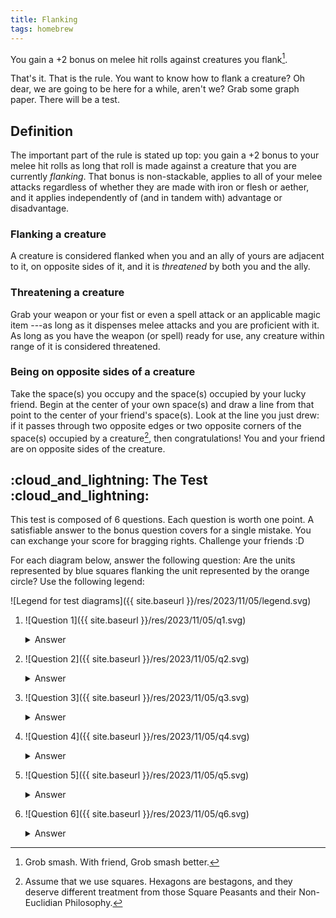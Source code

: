 ```yaml
---
title: Flanking
tags: homebrew
---
```


You gain a +2 bonus on melee hit rolls against creatures you flank[^1].

That's it.
That is the rule.
You want to know how to flank a creature?
Oh dear, we are going to be here for a while, aren't we?
Grab some graph paper.
There will be a test.

## Definition

The important part of the rule is stated up top:
you gain a +2 bonus to your melee hit rolls
as long that roll is made against a creature that you are currently _flanking_.
That bonus is non-stackable,
applies to all of your melee attacks
regardless of whether they are made with iron or flesh or aether,
and it applies independently of (and in tandem with) advantage or disadvantage.

### Flanking a creature

A creature is considered flanked when you and an ally of yours
are adjacent to it,
on opposite sides of it,
and it is _threatened_ by both you and the ally.

### Threatening a creature

Grab your weapon
or your fist
or even a spell attack or an applicable magic item
---as long as it dispenses melee attacks
and you are proficient with it.
As long as you have the weapon (or spell) ready for use,
any creature within range of it is considered threatened.

### Being on opposite sides of a creature

Take the space(s) you occupy and the space(s) occupied by your lucky friend.
Begin at the center of your own space(s)
and draw a line from that point to the center of your friend's space(s).
Look at the line you just drew:
if it passes through
two opposite edges or two opposite corners
of the space(s) occupied by a creature[^2],
then congratulations!
You and your friend are on opposite sides of the creature.

## :cloud_and_lightning: The Test :cloud_and_lightning:

This test is composed of 6 questions.
Each question is worth one point.
A satisfiable answer to the bonus question covers for a single mistake.
You can exchange your score for bragging rights.
Challenge your friends :D

For each diagram below,
answer the following question:
Are the units represented by blue squares flanking the unit represented by the orange circle?
Use the following legend:

![Legend for test diagrams]({{ site.baseurl }}/res/2023/11/05/legend.svg)

1.  ![Question 1]({{ site.baseurl }}/res/2023/11/05/q1.svg)

    <details>
    <summary>Answer</summary>
    <p>Yes, both are adjacent melee users who stand on opposite sides of their opponent.</p>
    </details>

2.  ![Question 2]({{ site.baseurl }}/res/2023/11/05/q2.svg)

    <details>
    <summary>Answer</summary>
    <p>Yes, both are adjacent melee users who stand on opposite corners of the space occupied by their opponent.</p>
    </details>

3.  ![Question 3]({{ site.baseurl }}/res/2023/11/05/q3.svg)

    <details>
    <summary>Answer</summary>
    <p>No, because Spear is not adjacent to their opponent.</p>
    </details>

4.  ![Question 4]({{ site.baseurl }}/res/2023/11/05/q4.svg)

    <details>
    <summary>Answer</summary>
    <p>Yes, because both melee users are adjacent to their opponent.
    If you draw a line from one to another,
    that line goes through opposite ends of the square occupied by Orange,
    so this is absolutely a flank.</p>
    </details>

5.  ![Question 5]({{ site.baseurl }}/res/2023/11/05/q5.svg)

    <details>
    <summary>Answer</summary>
    <p>No; Bow is in the correct position,
    but they do not have a means to make melee attacks with.
    Even if they do
    (say they have a club on their belt),
    they need to drop the bow
    and draw it before they can be considered are flanking material.</p>
    </details>

6.  ![Question 6]({{ site.baseurl }}/res/2023/11/05/q6.svg)

    <details>
    <summary>Answer</summary>
    <p>No. Blue squares are in no position to flank
    given that they are not surrounding an <em>orange circle</em>.
    If you fell for it: gotcha.
    If you did not: good job!
    If you are colorblind and were unable to understand this diagram: sorry!</p>
    <p>Finally if you are feigning colorblindness to disguise that you got the question wrong,
    I would like to redirect you <a href="https://alderwood.the-comic.org/comics/68/">here</a>.</p>
    </details>

[^1]: Grob smash. With friend, Grob smash better.
[^2]:
    Assume that we use squares.
    Hexagons are bestagons,
    and they deserve different treatment
    from those Square Peasants and their Non-Euclidian Philosophy.
